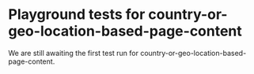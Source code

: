 # Playground tests for country-or-geo-location-based-page-content
We are still awaiting the first test run for country-or-geo-location-based-page-content.
